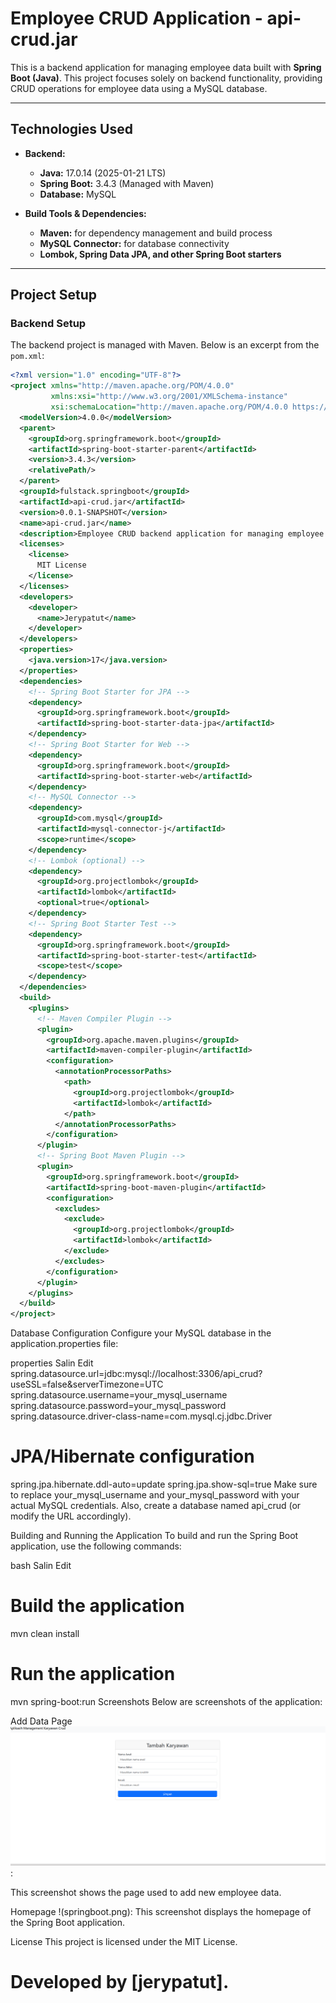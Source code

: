 # Employee CRUD Application - api-crud.jar

This is a backend application for managing employee data built with **Spring Boot (Java)**. This project focuses solely on backend functionality, providing CRUD operations for employee data using a MySQL database.

---

## Technologies Used

- **Backend:**

  - **Java:** 17.0.14 (2025-01-21 LTS)
  - **Spring Boot:** 3.4.3 (Managed with Maven)
  - **Database:** MySQL

- **Build Tools & Dependencies:**
  - **Maven:** for dependency management and build process
  - **MySQL Connector:** for database connectivity
  - **Lombok, Spring Data JPA, and other Spring Boot starters**

---

## Project Setup

### Backend Setup

The backend project is managed with Maven. Below is an excerpt from the `pom.xml`:

```xml
<?xml version="1.0" encoding="UTF-8"?>
<project xmlns="http://maven.apache.org/POM/4.0.0"
         xmlns:xsi="http://www.w3.org/2001/XMLSchema-instance"
         xsi:schemaLocation="http://maven.apache.org/POM/4.0.0 https://maven.apache.org/xsd/maven-4.0.0.xsd">
  <modelVersion>4.0.0</modelVersion>
  <parent>
    <groupId>org.springframework.boot</groupId>
    <artifactId>spring-boot-starter-parent</artifactId>
    <version>3.4.3</version>
    <relativePath/>
  </parent>
  <groupId>fulstack.springboot</groupId>
  <artifactId>api-crud.jar</artifactId>
  <version>0.0.1-SNAPSHOT</version>
  <name>api-crud.jar</name>
  <description>Employee CRUD backend application for managing employee data.</description>
  <licenses>
    <license>
      MIT License
    </license>
  </licenses>
  <developers>
    <developer>
      <name>Jerypatut</name>
    </developer>
  </developers>
  <properties>
    <java.version>17</java.version>
  </properties>
  <dependencies>
    <!-- Spring Boot Starter for JPA -->
    <dependency>
      <groupId>org.springframework.boot</groupId>
      <artifactId>spring-boot-starter-data-jpa</artifactId>
    </dependency>
    <!-- Spring Boot Starter for Web -->
    <dependency>
      <groupId>org.springframework.boot</groupId>
      <artifactId>spring-boot-starter-web</artifactId>
    </dependency>
    <!-- MySQL Connector -->
    <dependency>
      <groupId>com.mysql</groupId>
      <artifactId>mysql-connector-j</artifactId>
      <scope>runtime</scope>
    </dependency>
    <!-- Lombok (optional) -->
    <dependency>
      <groupId>org.projectlombok</groupId>
      <artifactId>lombok</artifactId>
      <optional>true</optional>
    </dependency>
    <!-- Spring Boot Starter Test -->
    <dependency>
      <groupId>org.springframework.boot</groupId>
      <artifactId>spring-boot-starter-test</artifactId>
      <scope>test</scope>
    </dependency>
  </dependencies>
  <build>
    <plugins>
      <!-- Maven Compiler Plugin -->
      <plugin>
        <groupId>org.apache.maven.plugins</groupId>
        <artifactId>maven-compiler-plugin</artifactId>
        <configuration>
          <annotationProcessorPaths>
            <path>
              <groupId>org.projectlombok</groupId>
              <artifactId>lombok</artifactId>
            </path>
          </annotationProcessorPaths>
        </configuration>
      </plugin>
      <!-- Spring Boot Maven Plugin -->
      <plugin>
        <groupId>org.springframework.boot</groupId>
        <artifactId>spring-boot-maven-plugin</artifactId>
        <configuration>
          <excludes>
            <exclude>
              <groupId>org.projectlombok</groupId>
              <artifactId>lombok</artifactId>
            </exclude>
          </excludes>
        </configuration>
      </plugin>
    </plugins>
  </build>
</project>
```
Database Configuration
Configure your MySQL database in the application.properties file:

properties
Salin
Edit
spring.datasource.url=jdbc:mysql://localhost:3306/api_crud?useSSL=false&serverTimezone=UTC
spring.datasource.username=your_mysql_username
spring.datasource.password=your_mysql_password
spring.datasource.driver-class-name=com.mysql.cj.jdbc.Driver

# JPA/Hibernate configuration
spring.jpa.hibernate.ddl-auto=update
spring.jpa.show-sql=true
Make sure to replace your_mysql_username and your_mysql_password with your actual MySQL credentials. Also, create a database named api_crud (or modify the URL accordingly).

Building and Running the Application
To build and run the Spring Boot application, use the following commands:

bash
Salin
Edit
# Build the application
mvn clean install

# Run the application
mvn spring-boot:run
Screenshots
Below are screenshots of the application:

Add Data Page ![Add Data Page](spring12.png):

This screenshot shows the page used to add new employee data.


Homepage !(springboot.png):
This screenshot displays the homepage of the Spring Boot application.


License
This project is licensed under the MIT License.

# Developed by [jerypatut].

